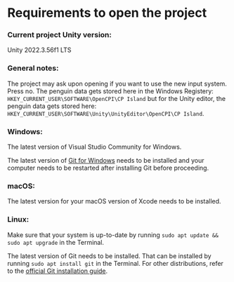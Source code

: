 # Requirements to open the project

### Current project Unity version:

Unity 2022.3.56f1 LTS

### General notes:

The project may ask upon opening if you want to use the new input system. Press no. The penguin data gets stored here in the Windows Registery: ```HKEY_CURRENT_USER\SOFTWARE\OpenCPI\CP Island``` but for the Unity editor, the penguin data gets stored here: ```HKEY_CURRENT_USER\SOFTWARE\Unity\UnityEditor\OpenCPI\CP Island```.

### Windows:

The latest version of Visual Studio Community for Windows.

The latest version of [Git for Windows](https://git-scm.com/downloads/win) needs to be installed and your computer needs to be restarted after installing Git before proceeding.

### macOS:

The latest version for your macOS version of Xcode needs to be installed.

### Linux:

Make sure that your system is up-to-date by running ```sudo apt update && sudo apt upgrade``` in the Terminal.

The latest version of Git needs to be installed. That can be installed by running ```sudo apt install git``` in the Terminal. For other distributions, refer to the [official Git installation guide](https://git-scm.com/book/en/v2/Getting-Started-Installing-Git).

